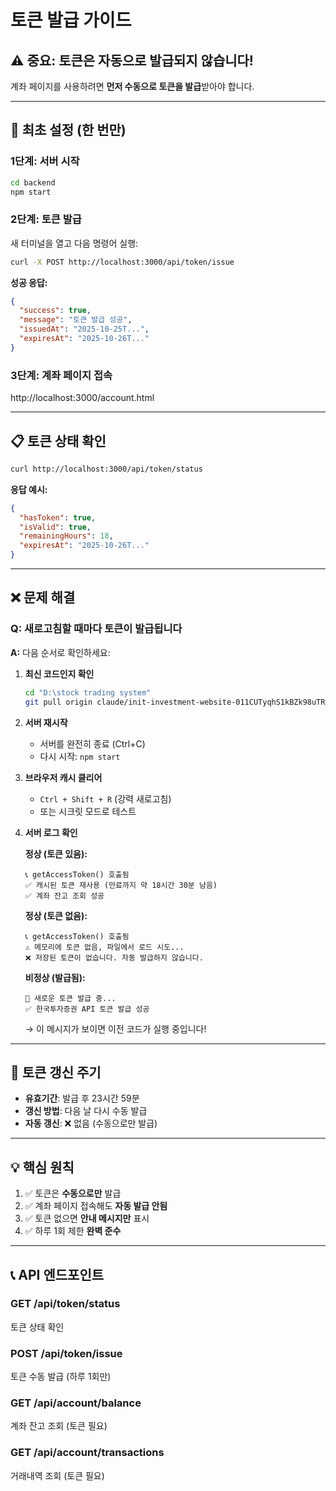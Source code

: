 # 토큰 발급 가이드

## ⚠️ 중요: 토큰은 자동으로 발급되지 않습니다!

계좌 페이지를 사용하려면 **먼저 수동으로 토큰을 발급**받아야 합니다.

---

## 🚀 최초 설정 (한 번만)

### 1단계: 서버 시작
```bash
cd backend
npm start
```

### 2단계: 토큰 발급
새 터미널을 열고 다음 명령어 실행:

```bash
curl -X POST http://localhost:3000/api/token/issue
```

**성공 응답:**
```json
{
  "success": true,
  "message": "토큰 발급 성공",
  "issuedAt": "2025-10-25T...",
  "expiresAt": "2025-10-26T..."
}
```

### 3단계: 계좌 페이지 접속
http://localhost:3000/account.html

---

## 📋 토큰 상태 확인

```bash
curl http://localhost:3000/api/token/status
```

**응답 예시:**
```json
{
  "hasToken": true,
  "isValid": true,
  "remainingHours": 18,
  "expiresAt": "2025-10-26T..."
}
```

---

## ❌ 문제 해결

### Q: 새로고침할 때마다 토큰이 발급됩니다

**A:** 다음 순서로 확인하세요:

1. **최신 코드인지 확인**
   ```bash
   cd "D:\stock trading system"
   git pull origin claude/init-investment-website-011CUTyqhS1kBZk98uTRcqdu
   ```

2. **서버 재시작**
   - 서버를 완전히 종료 (Ctrl+C)
   - 다시 시작: `npm start`

3. **브라우저 캐시 클리어**
   - `Ctrl + Shift + R` (강력 새로고침)
   - 또는 시크릿 모드로 테스트

4. **서버 로그 확인**

   **정상 (토큰 있음):**
   ```
   📞 getAccessToken() 호출됨
   ✅ 캐시된 토큰 재사용 (만료까지 약 18시간 30분 남음)
   ✅ 계좌 잔고 조회 성공
   ```

   **정상 (토큰 없음):**
   ```
   📞 getAccessToken() 호출됨
   ⚠️ 메모리에 토큰 없음, 파일에서 로드 시도...
   ❌ 저장된 토큰이 없습니다. 자동 발급하지 않습니다.
   ```

   **비정상 (발급됨):**
   ```
   🔄 새로운 토큰 발급 중...
   ✅ 한국투자증권 API 토큰 발급 성공
   ```
   → 이 메시지가 보이면 이전 코드가 실행 중입니다!

---

## 🔄 토큰 갱신 주기

- **유효기간**: 발급 후 23시간 59분
- **갱신 방법**: 다음 날 다시 수동 발급
- **자동 갱신**: ❌ 없음 (수동으로만 발급)

---

## 💡 핵심 원칙

1. ✅ 토큰은 **수동으로만** 발급
2. ✅ 계좌 페이지 접속해도 **자동 발급 안됨**
3. ✅ 토큰 없으면 **안내 메시지만** 표시
4. ✅ 하루 1회 제한 **완벽 준수**

---

## 📞 API 엔드포인트

### GET /api/token/status
토큰 상태 확인

### POST /api/token/issue
토큰 수동 발급 (하루 1회만)

### GET /api/account/balance
계좌 잔고 조회 (토큰 필요)

### GET /api/account/transactions
거래내역 조회 (토큰 필요)
